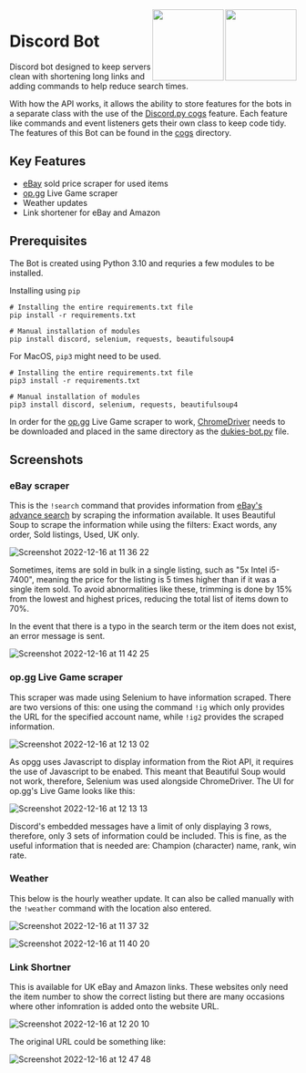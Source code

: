 <img align="right" src="https://upload.wikimedia.org/wikipedia/commons/thumb/c/c3/Python-logo-notext.svg/1200px-Python-logo-notext.svg.png" width="125">
<img align="right" src="https://assets-global.website-files.com/6257adef93867e50d84d30e2/625e5fcef7ab80b8c1fe559e_Discord-Logo-Color.png" width="125">

# Discord Bot 

Discord bot designed to keep servers clean with shortening long links and adding commands to help reduce search times.

With how the API works, it allows the ability to store features for the bots in a separate class with the use of the 
[Discord.py cogs](https://discordpy.readthedocs.io/en/stable/ext/commands/cogs.html)
 feature. Each feature like commands and event listeners gets their own class to keep code tidy. The features of 
this Bot can be found in the [cogs](cogs) directory. 

## Key Features

* [eBay](https://www.ebay.co.uk/) sold price scraper for used items
* [op.gg](https://www.op.gg/) Live Game scraper
* Weather updates
* Link shortener for eBay and Amazon


## Prerequisites

The Bot is created using Python 3.10 and requries a few modules to be installed. 

Installing using `pip`

```
# Installing the entire requirements.txt file
pip install -r requirements.txt

# Manual installation of modules
pip install discord, selenium, requests, beautifulsoup4
```

For MacOS, `pip3` might need to be used.
```
# Installing the entire requirements.txt file
pip3 install -r requirements.txt

# Manual installation of modules
pip3 install discord, selenium, requests, beautifulsoup4
```


In order for the [op.gg](https://www.op.gg/) Live Game scraper to work, [ChromeDriver](https://chromedriver.chromium.org/downloads) needs to be downloaded and placed in the same directory as the [dukies-bot.py](dukies-bot.py) file.


## Screenshots


### eBay scraper

This is the `!search` command that provides information from [eBay's advance search](https://www.ebay.co.uk/sch/ebayadvsearch) by scraping the information available. It uses Beautiful Soup to scrape the information while using the filters: Exact words, any order, Sold listings, Used, UK only.

![Screenshot 2022-12-16 at 11 36 22](https://user-images.githubusercontent.com/80691974/208089922-d21f70c6-e779-4371-9c84-28a00093a3ea.JPG)

Sometimes, items are sold in bulk in a single listing, such as "5x Intel i5-7400", meaning the price for the listing is 5 times higher than if it was a single item sold. To avoid abnormalities like these, trimming is done by 15% from the lowest and highest prices, reducing the total list of items down to 70%. 

In the event that there is a typo in the search term or the item does not exist, an error message is sent. 

![Screenshot 2022-12-16 at 11 42 25](https://user-images.githubusercontent.com/80691974/208090929-065cead7-6951-41d9-bf64-3519e189e7c7.JPG)


### op.gg Live Game scraper 

This scraper was made using Selenium to have information scraped. There are two versions of this: one using the command `!ig` which only provides the URL for the specified account name, while `!ig2` provides the scraped information. 

![Screenshot 2022-12-16 at 12 13 02](https://user-images.githubusercontent.com/80691974/208095857-7d77e066-b103-48f1-8621-e5cadd57b82c.JPG)

As opgg uses Javascript to display information from the Riot API, it requires the use of Javascript to be enabed. This meant that Beautiful Soup would not work, therefore, Selenium was used alongside ChromeDriver. The UI for op.gg's Live Game looks like this: 

![Screenshot 2022-12-16 at 12 13 13](https://user-images.githubusercontent.com/80691974/208096006-287f7a3e-acf2-4d79-bf9e-a2f94f2467d2.JPG)

Discord's embedded messages have a limit of only displaying 3 rows, therefore, only 3 sets of information could be included. This is fine, as the useful information that is needed are: Champion (character) name, rank, win rate.


### Weather

This below is the hourly weather update. It can also be called manually with the `!weather` command with the location also entered.

![Screenshot 2022-12-16 at 11 37 32](https://user-images.githubusercontent.com/80691974/208090106-aa67e793-48e0-4b29-8325-60a34a09cb79.JPG)

![Screenshot 2022-12-16 at 11 40 20](https://user-images.githubusercontent.com/80691974/208090697-57ac805c-b9a3-4675-adf7-45fc6e7b72bb.JPG)


### Link Shortner

This is available for UK eBay and Amazon links. These websites only need the item number to show the correct listing but there are many occasions where other infomration is added onto the website URL. 

![Screenshot 2022-12-16 at 12 20 10](https://user-images.githubusercontent.com/80691974/208097028-22ee0a97-5b46-4d91-a4a0-26880d1e1095.JPG)

The original URL could be something like: 

![Screenshot 2022-12-16 at 12 47 48](https://user-images.githubusercontent.com/80691974/208101547-44e473bf-8c1a-4b99-b484-c8d3f084dc34.JPG)

